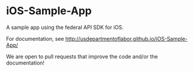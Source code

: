 iOS-Sample-App
==============

A sample app using the federal API SDK for iOS.

For documentation, see http://usdepartmentoflabor.github.io/iOS-Sample-App/

We are open to pull requests that improve the code and/or the documentation!
